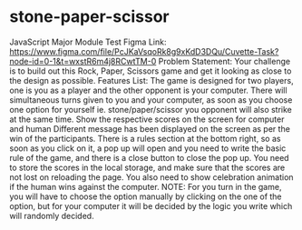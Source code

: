 # stone-paper-scissor

JavaScript Major Module Test
Figma Link: https://www.figma.com/file/PcJKaVsqoRk8g9xKdD3DQu/Cuvette-Task?node-id=0-1&t=wxstR6m4j8RCwtTM-0
Problem Statement:
Your challenge is to build out this Rock, Paper, Scissors game and get it looking as close to the design as possible.
Features List:
The game is designed for two players, one is you as a player and the other opponent is your computer.
There will simultaneous turns given to you and your computer, as soon as you choose one option for yourself ie. stone/paper/scissor you opponent will also strike at the same time.
Show the respective scores on the screen for computer and human
Different message has been displayed on the screen as per the win of the participants.
There is a rules section at the bottom right, so as soon as you click on it, a pop up will open and you need to write the basic rule of the game, and there is a close button to close the pop up.
You need to store the scores in the local storage, and make sure that the scores are not lost on reloading the page.
You also need to show celebration animation if the human wins against the computer.
NOTE: For you turn in the game, you will have to choose the option manually by clicking on the one of the option, but for your computer it will be decided by the logic you write which will randomly decided.
